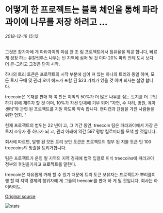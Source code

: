 # 어떻게 한 프로젝트는 블록 체인을 통해 파라과이에 나무를 저장 하려고 ...

###### 2018-12-19 15:12

그것은 참가자에 게 파라과이의 야심 찬 조 림 프로젝트에서 점유율을 제공 합니다, 빠르게 성장 하는 유칼립투스 나무는 빈 지역에 심어 될 것 이다 20% 파리 전체 도시 보다 더 큰-그리고 그것은 단지 시작.

하나의 트리 토큰은 프로젝트의 시작 부분에 심어 져 있는 하나의 트리와 동일 하며, 모든 토지 구매 및 관리 오버 헤드가 포함 된 $23 가치가 있을 것 이며 회사는 설명 합니다.

treecoin은 목재를 판매 하 여 만든 이익의 50%가 더 많은 나무를 심는 토지를 더 구입 하기 위해 재투자 할 것 이며, 10%가 자선 단체에 기부 되어 "자연, 수 처리, 병원, 육아 센터"와 관련 된 프로젝트를 지원 하도록 약속 합니다. 핸디캡과 단점을 가진 사람들을 위한 협회. "

현재 프로젝트의 범위는 22 년이 고, 그 기간 동안, treecoin 팀은 파라과이에서 가장 큰 토지 소유자 중 하나가 되 고, 관리 아래에 약간 597 평방 킬로미터를 모색 할 것입니다.

회사에 따르면, 발행 된 모든 트리 보안 토큰은 프로젝트의 첨부 된 지불 토큰 인 100 treecoins의 방출을 트리거합니다.

팀은 프로젝트가 운영 될 지역의 지역 경제에 법적 입찰로 이식 treecoins에 파라과이 정부의 후원을가지고 프로젝트를 말한다.

treecoin은 자유롭게 거래 할 수 있기 때문에 트리 토큰 보유자는 프로젝트가 뿌리를이 행 할 때 지역 경제의 행위자에 게 그들의 treecoin를 판매 하 게 될 것입니다, 회사는 하이라이트.

[Original source](https://cointelegraph.com/news/how-one-project-is-going-to-save-trees-in-paraguay-via-blockchain)

![stats](https://c.statcounter.com/11760860/0/a89fa40b/1/ "stats")